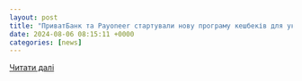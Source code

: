 ```yaml
---
layout: post
title: "ПриватБанк та Payoneer стартували нову програму кешбеків для українців"
date: 2024-08-06 08:15:11 +0000
categories: [news]
---
```


[Читати далі](https://privatbank.ua/news/2024/8/6/privatbank-ta-payoneer-startuvali-novu-programu-keshbekiv-dlya-ukrajinciv)
